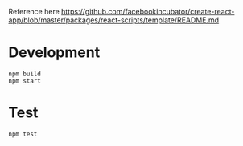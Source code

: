 Reference here https://github.com/facebookincubator/create-react-app/blob/master/packages/react-scripts/template/README.md

# Development
```
npm build
npm start
```

# Test
```
npm test
```
